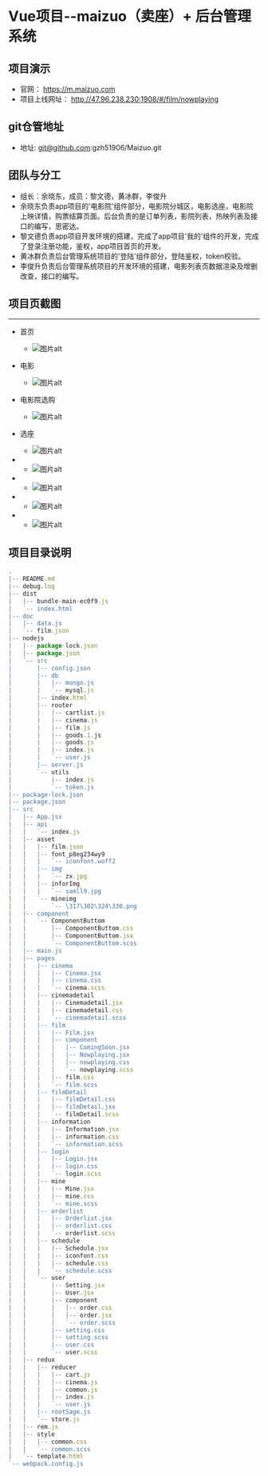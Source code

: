 # Vue项目--maizuo（卖座）+ 后台管理系统

## 项目演示
 *   官网：  https://m.maizuo.com
 *   项目上线网址：  http://47.96.238.230:1908/#/film/nowplaying

## git仓管地址
 *   地址: git@github.com:gzh51906/Maizuo.git

## 团队与分工
 * 组长：余晓东，成员：黎文德，黄冰群，李俊升
 * 余晓东负责app项目的'电影院'组件部分，电影院分城区，电影选座，电影院上映详情，购票结算页面。后台负责的是订单列表，影院列表，热映列表及接口的编写，思密达。
 * 黎文德负责app项目开发环境的搭建，完成了app项目'我的'组件的开发，完成了登录注册功能，鉴权，app项目首页的开发。
 * 黄冰群负责后台管理系统项目的'登陆'组件部分，登陆鉴权，token校验。
 * 李俊升负责后台管理系统项目的开发环境的搭建，电影列表页数据渲染及增删改查，接口的编写。

 ## 项目页截图

-------
 * 首页
   + ![图片alt](./src/asset/1.png )

* 电影
   + ![图片alt](./src/asset/2.png) 

* 电影院选购
   + ![图片alt](./src/asset/3.png) 

* 选座
   + ![图片alt](./src/asset/4.png) 

* 
   + ![图片alt](./src/asset/5.png) 

* 
   + ![图片alt](./src/asset/6.png) 

* 
   + ![图片alt](./src/asset/7.png) 

* 
   + ![图片alt](./src/asset/8.png) 


## 项目目录说明
```js
.
|-- README.md
|-- debug.log
|-- dist
|   |-- bundle-main-ec0f9.js
|   `-- index.html
|-- doc
|   |-- data.js
|   `-- film.json
|-- nodejs
|   |-- package-lock.json
|   |-- package.json
|   `-- src
|       |-- config.json
|       |-- db
|       |   |-- mongo.js
|       |   `-- mysql.js
|       |-- index.html
|       |-- router
|       |   |-- cartlist.js
|       |   |-- cinema.js
|       |   |-- film.js
|       |   |-- goods.1.js
|       |   |-- goods.js
|       |   |-- index.js
|       |   `-- user.js
|       |-- server.js
|       `-- utils
|           |-- index.js
|           `-- token.js
|-- package-lock.json
|-- package.json
|-- src
|   |-- App.jsx
|   |-- api
|   |   `-- index.js
|   |-- asset
|   |   |-- film.json
|   |   |-- font_p8eg234wy9
|   |   |   `-- iconfont.woff2
|   |   |-- img
|   |   |   `-- zx.jpg
|   |   |-- inforImg
|   |   |   `-- samll9.jpg
|   |   `-- mineimg
|   |       `-- \317\302\324\330.png
|   |-- component
|   |   `-- ComponentButtom
|   |       |-- ComponentButtom.css
|   |       |-- ComponentButtom.jsx
|   |       `-- ComponentButtom.scss
|   |-- main.js
|   |-- pages
|   |   |-- cinema
|   |   |   |-- Cinema.jsx
|   |   |   |-- cinema.css
|   |   |   `-- cinema.scss
|   |   |-- cinemadetail
|   |   |   |-- Cinemadetail.jsx
|   |   |   |-- cinemadetail.css
|   |   |   `-- cinemadetail.scss
|   |   |-- film
|   |   |   |-- Film.jsx
|   |   |   |-- component
|   |   |   |   |-- ComingSoon.jsx
|   |   |   |   |-- Nowplaying.jsx
|   |   |   |   |-- nowplaying.css
|   |   |   |   `-- nowplaying.scss
|   |   |   |-- film.css
|   |   |   `-- film.scss
|   |   |-- filmDetail
|   |   |   |-- filmDetail.css
|   |   |   |-- filmDetail.jsx
|   |   |   `-- filmDetail.scss
|   |   |-- information
|   |   |   |-- Information.jsx
|   |   |   |-- information.css
|   |   |   `-- information.scss
|   |   |-- login
|   |   |   |-- Login.jsx
|   |   |   |-- login.css
|   |   |   `-- login.scss
|   |   |-- mine
|   |   |   |-- Mine.jsx
|   |   |   |-- mine.css
|   |   |   `-- mine.scss
|   |   |-- orderlist
|   |   |   |-- Orderlist.jsx
|   |   |   |-- orderlist.css
|   |   |   `-- orderlist.scss
|   |   |-- schedule
|   |   |   |-- Schedule.jsx
|   |   |   |-- iconfont.css
|   |   |   |-- schedule.css
|   |   |   `-- schedule.scss
|   |   `-- user
|   |       |-- Setting.jsx
|   |       |-- User.jsx
|   |       |-- component
|   |       |   |-- order.css
|   |       |   |-- order.jsx
|   |       |   `-- order.scss
|   |       |-- setting.css
|   |       |-- setting.scss
|   |       |-- user.css
|   |       `-- user.scss
|   |-- redux
|   |   |-- reducer
|   |   |   |-- cart.js
|   |   |   |-- cinema.js
|   |   |   |-- common.js
|   |   |   |-- index.js
|   |   |   `-- user.js
|   |   |-- rootSage.js
|   |   `-- store.js
|   |-- rem.js
|   |-- style
|   |   |-- common.css
|   |   `-- common.scss
|   `-- template.html
`-- webpack.config.js

```

